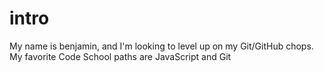 # intro
My name is benjamin, and I'm looking to level up on my Git/GitHub chops.
My favorite Code School paths are JavaScript and Git
